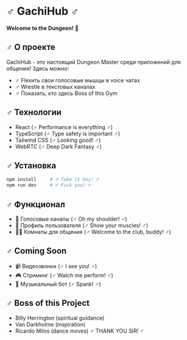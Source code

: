 # ♂ GachiHub ♂

**Welcome to the Dungeon!** 🎵

## ♂ О проекте

GachiHub - это настоящий Dungeon Master среди приложений для общения! Здесь можно:

- ♂ Flexить свои голосовые мышцы в voice чатах
- ♂ Wrestle в текстовых каналах
- ♂ Показать, кто здесь Boss of this Gym

## ♂ Технологии

- React (♂ Performance is everything ♂)
- TypeScript (♂ Type safety is important ♂)
- Tailwind CSS (♂ Looking good! ♂)
- WebRTC (♂ Deep Dark Fantasy ♂)

## ♂ Установка

```bash
npm install     # ♂ Take it boy! ♂
npm run dev     # ♂ Fuck you! ♂
```

## ♂ Функционал

- 🎤 Голосовые каналы (♂ Oh my shoulder! ♂)
- 💪 Профиль пользователя (♂ Show your muscles! ♂)
- 🤼‍♂️ Комнаты для общения (♂ Welcome to the club, buddy! ♂)

## ♂ Coming Soon

- 📹 Видеозвонки (♂ I see you! ♂)
- 🎮 Стриминг (♂ Watch me perform! ♂)
- 🎵 Музыкальный бот (♂ Spank! ♂)

## ♂ Boss of this Project

- Billy Herrington (spiritual guidance)
- Van Darkholme (inspiration)
- Ricardo Milos (dance moves)
  ♂ THANK YOU SIR! ♂
